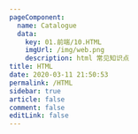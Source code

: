 ```yaml
---
pageComponent: 
  name: Catalogue
  data: 
    key: 01.前端/10.HTML
    imgUrl: /img/web.png
    description: html 常见知识点
title: HTML
date: 2020-03-11 21:50:53
permalink: /HTML
sidebar: true
article: false
comment: false
editLink: false
---
```


